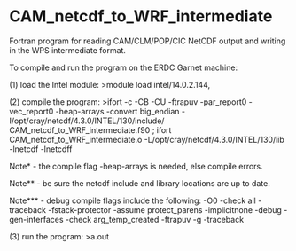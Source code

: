 CAM_netcdf_to_WRF_intermediate
==============================
Fortran program for reading CAM/CLM/POP/CIC NetCDF output and writing in the WPS intermediate format.

To compile and run the program on the ERDC Garnet machine:

(1) load the Intel module: >module load intel/14.0.2.144,

(2) compile the program: >ifort -c -CB -CU -ftrapuv -par_report0 -vec_report0 -heap-arrays -convert big_endian -I/opt/cray/netcdf/4.3.0/INTEL/130/include/ CAM_netcdf_to_WRF_intermediate.f90 ; ifort CAM_netcdf_to_WRF_intermediate.o -L/opt/cray/netcdf/4.3.0/INTEL/130/lib -lnetcdf -lnetcdff

Note* - the compile flag -heap-arrays is needed, else compile errors.

Note** - be sure the netcdf include and library locations are up to date.

Note*** - debug compile flags include the following: -O0 -check all -traceback -fstack-protector -assume protect_parens -implicitnone -debug -gen-interfaces -check arg_temp_created -ftrapuv -g -traceback 

(3) run the program: >a.out
